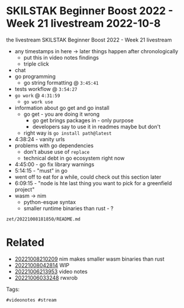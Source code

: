 # SKILSTAK Beginner Boost 2022 - Week 21 livestream 2022-10-8

the livestream SKILSTAK Beginner Boost 2022 - Week 21 livestream

- any timestamps in here -> later things happen after chronologically
    - put this in video notes findings
    - triple click
- chat
- go programming
    - go string formatting @ `3:45:41`
- tests workflow @ `3:54:27`
- `go work` @ ` 4:31:59 `
    - `go work use`
- information about go get and go install
    - go get - you are doing it wrong
        - go get brings packages in - only purpose
        - developers say to use it in readmes maybe but don't
    - right way is `go install path@latest`
- 4:38:24 - vanity urls
- problems with go dependencies
    - don't abuse use of `replace`
    - technical debt in go ecosystem right now
- 4:45:00 - go fix library warnings
- 5:14:15 - "must" in go
- went off to eat for a while, could check out this section later
- 6:09:15 - "node is hte last thing you want to pick for a greenfield project"
- wasm -> nim
    - python-esque syntax
    - smaller runtime binaries than rust - ?

` zet/20221008181850/README.md `

# Related

- [20221008210209](/zet/20221008210209/README.md) nim makes smaller wasm binaries than rust
- [20221008042814](/zet/20221008042814/README.md) WIP
- [20221006213953](/zet/20221006213953/README.md) video notes
- [20221006033248](/zet/20221006033248/README.md) rwxrob

Tags:

    #videonotes #stream
